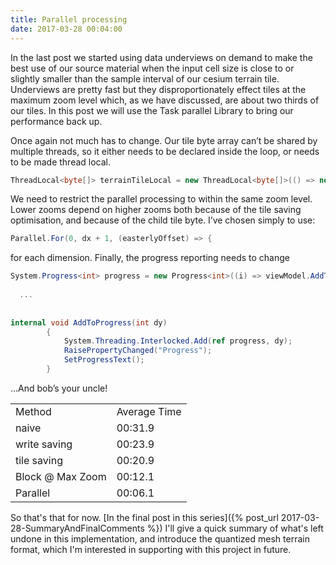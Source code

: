 ```yaml
---
title: Parallel processing
date: 2017-03-28 00:04:00
---
```



In the last post we started using data underviews on demand to make the best use of our source material when the input cell size is close to or slightly smaller than the sample interval of our cesium terrain tile. Underviews are pretty fast but they disproportionately effect tiles at the maximum zoom level which, as we have discussed, are about two thirds of our tiles.  In this post we will use the Task parallel Library to bring our performance back up.

Once again not much has to change.  Our tile byte array can’t be shared by multiple threads, so it either needs to be declared inside the loop, or needs to be made thread local.
```c#
ThreadLocal<byte[]> terrainTileLocal = new ThreadLocal<byte[]>(() => new byte[(bytes + 2)]);
```

We need to restrict the parallel processing to within the same zoom level. Lower zooms depend on higher zooms both because of the tile saving optimisation, and because of the child tile byte.  I’ve chosen simply to use:
```c#
Parallel.For(0, dx + 1, (easterlyOffset) => {
```
for each dimension. Finally, the progress reporting needs to change
```c#
System.Progress<int> progress = new Progress<int>((i) => viewModel.AddToProgress(1));
  
  ...
  
  
internal void AddToProgress(int dy)
        {
            System.Threading.Interlocked.Add(ref progress, dy);
            RaisePropertyChanged("Progress");
            SetProgressText();
        }
```
…And bob’s your uncle!

<table>
  <tr>
    <td>Method</td>
    <td>Average Time</td>
  </tr>
  <tr>
    <td>naive</td>
    <td>00:31.9</td>
  </tr>
  <tr>
    <td>write saving</td>
    <td>00:23.9</td>
  </tr>
  <tr>
    <td>tile saving</td>
    <td>00:20.9</td>
  </tr>
  <tr>
    <td>Block @ Max Zoom</td>
    <td>00:12.1</td>
  </tr>
  <tr>
    <td>Parallel</td>
    <td>00:06.1</td>
  </tr>
</table>

So that's that for now.  [In the final post in this series]({% post_url 2017-03-28-SummaryAndFinalComments %}) I'll give a quick summary of what's left undone in this implementation, and introduce the quantized mesh terrain format, which I'm interested in supporting with this project in future.
